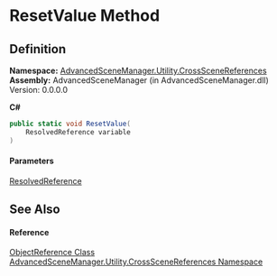 # ResetValue Method

## Definition

**Namespace:** [AdvancedSceneManager.Utility.CrossSceneReferences](N_AdvancedSceneManager_Utility_CrossSceneReferences.md)\
**Assembly:** AdvancedSceneManager (in AdvancedSceneManager.dll) Version: 0.0.0.0

**C#**

```c#
public static void ResetValue(
	ResolvedReference variable
)
```

#### Parameters

&#x20; [ResolvedReference](T_AdvancedSceneManager_Utility_CrossSceneReferences_ResolvedReference.md)&#x20;

## See Also

#### Reference

[ObjectReference Class](T_AdvancedSceneManager_Utility_CrossSceneReferences_ObjectReference.md)\
[AdvancedSceneManager.Utility.CrossSceneReferences Namespace](N_AdvancedSceneManager_Utility_CrossSceneReferences.md)
